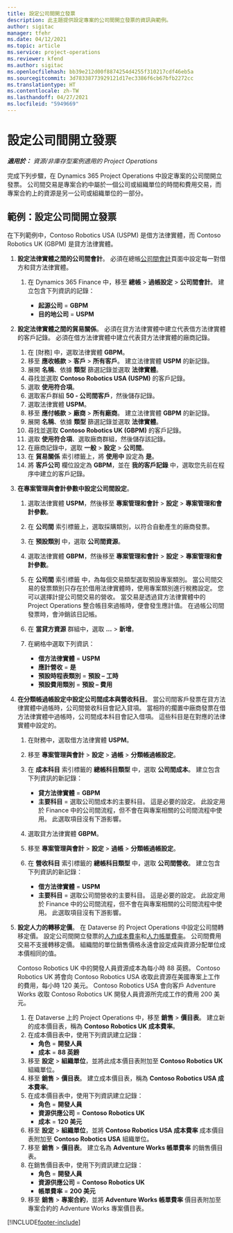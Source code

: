 ```yaml
---
title: 設定公司間開立發票
description: 此主題提供設定專案的公司間開立發票的資訊與範例。
author: sigitac
manager: tfehr
ms.date: 04/12/2021
ms.topic: article
ms.service: project-operations
ms.reviewer: kfend
ms.author: sigitac
ms.openlocfilehash: bb39e212d00f8874254d4255f310217cdf46eb5a
ms.sourcegitcommit: 3d78338773929121d17ec3386f6cb67bfb2272cc
ms.translationtype: HT
ms.contentlocale: zh-TW
ms.lasthandoff: 04/27/2021
ms.locfileid: "5949669"
---
```

# <a name="configure-intercompany-invoicing"></a>設定公司間開立發票

_**適用於：** 資源/非庫存型案例適用的 Project Operations_

完成下列步驟，在 Dynamics 365 Project Operations 中設定專案的公司間開立發票。 公司間交易是專案合約中屬於一個公司或組織單位的時間和費用交易，而專案合約上的資源是另一公司或組織單位的一部分。

## <a name="example-configure-intercompany-invoicing"></a>範例：設定公司間開立發票

在下列範例中，Contoso Robotics USA (USPM) 是借方法律實體，而 Contoso Robotics UK (GBPM) 是貸方法律實體。 

1. **設定法律實體之間的公司間會計**。 必須在總帳[公司間會計](/dynamics365/finance/general-ledger/intercompany-accounting-setup)頁面中設定每一對借方和貸方法律實體。
    
    1. 在 Dynamics 365 Finance 中，移至 **總帳** > **過帳設定** > **公司間會計**。 建立包含下列資訊的記錄：

        - **起源公司** = **GBPM**
        - **目的地公司** = **USPM**

2. **設定法律實體之間的貿易關係**。 必須在貸方法律實體中建立代表借方法律實體的客戶記錄。 必須在借方法律實體中建立代表貸方法律實體的廠商記錄。

     1. 在 [財務] 中，選取法律實體 **GBPM**。
     2. 移至 **應收帳款** > **客戶** > **所有客戶**。 建立法律實體 **USPM** 的新記錄。
     3. 展開 **名稱**、依據 **類型** 篩選記錄並選取 **法律實體**。 
     4. 尋找並選取 **Contoso Robotics USA (USPM)** 的客戶記錄。
     5. 選取 **使用符合項**。 
     6. 選取客戶群組 **50 - 公司間客戶**，然後儲存記錄。
     7. 選取法律實體 **USPM**。
     8. 移至 **應付帳款** > **廠商** > **所有廠商**。 建立法律實體 **GBPM** 的新記錄。
     9. 展開 **名稱**、依據 **類型** 篩選記錄並選取 **法律實體**。 
     10. 尋找並選取 **Contoso Robotics UK (GBPM)** 的客戶記錄。
     11. 選取 **使用符合項**、選取廠商群組，然後儲存該記錄。
     12. 在廠商記錄中，選取 **一般** > **設定** > **公司間**。
     13. 在 **貿易關係** 索引標籤上，將 **使用中** 設定為 **是**。
     14. 將 **客戶公司** 欄位設定為 **GBPM**，並在 **我的客戶記錄** 中，選取您先前在程序中建立的客戶記錄。

3. **在專案管理與會計參數中設定公司間設定**。 

    1. 選取法律實體 **USPM**，然後移至 **專案管理和會計** > **設定** > **專案管理和會計參數**。
    2. 在 **公司間** 索引標籤上，選取採購類別，以符合自動產生的廠商發票。
    3. 在 **預設類別** 中，選取 **公司間資源**。
    4. 選取法律實體 **GBPM**，然後移至 **專案管理和會計** > **設定** > **專案管理和會計參數**。
    5. 在 **公司間** 索引標籤 中，為每個交易類型選取預設專案類別。 當公司間交易的發票類別只存在於借用法律實體時，使用專案類別進行稅務設定。 您可以選擇計提公司間交易的營收。 當交易是透過貸方法律實體中的 Project Operations 整合帳目來過帳時，便會發生應計值。 在過帳公司間發票時，會沖銷該日記帳。
    6. 在 **當貸方資源** 群組中，選取 **...** > **新增**。 
    7. 在網格中選取下列資訊：

          - **借方法律實體** = **USPM**
          - **應計營收** = **是**
          - **預設時程表類別** = **預設 – 工時**
          - **預設費用類別** = **預設 – 費用**

4. **在分類帳過帳設定中設定公司間成本與營收科目**。 當公司間客戶發票在貸方法律實體中過帳時，公司間營收科目會記入貸項。 當相符的擱置中廠商發票在借方法律實體中過帳時，公司間成本科目會記入借項。 這些科目是在對應的法律實體中設定的。 
      
     1. 在財務中，選取借方法律實體 **USPM**。 
     2. 移至 **專案管理與會計** > **設定** > **過帳** > **分類帳過帳設定**。 
     3. 在 **成本科目** 索引標籤的 **總帳科目類型** 中，選取 **公司間成本**。 建立包含下列資訊的新記錄：
      
        - **貸方法律實體** = **GBPM**
        - **主要科目** = 選取公司間成本的主要科目。 這是必要的設定。 此設定用於 Finance 中的公司間流程，但不會在與專案相關的公司間流程中使用。 此選取項目沒有下游影響。 
        
     4. 選取貸方法律實體 **GBPM**。 
     5. 移至 **專案管理與會計** > **設定** > **過帳** > **分類帳過帳設定**。 
     6. 在 **營收科目** 索引標籤的 **總帳科目類型** 中，選取 **公司間營收**。 建立包含下列資訊的新記錄：

        - **借方法律實體** = **USPM**
        - **主要科目** = 選取公司間營收的主要科目。 這是必要的設定。 此設定用於 Finance 中的公司間流程，但不會在與專案相關的公司間流程中使用。 此選取項目沒有下游影響。 

5. **設定人力的轉移定價**。 在 Dataverse 的 Project Operations 中設定公司間轉移定價。 設定公司間開立發票的[人力成本費率](../pricing-costing/set-up-labor-cost-rate.md#transfer-pricing-and-costs-for-resources-outside-of-your-division-or-legal-entity)和[人力帳單費率](../pricing-costing/set-up-labor-bill-rate.md#transfer-pricing-or-set-up-bill-rates-for-resources-from-other-organizational-units-or-divisions)。 公司間費用交易不支援轉移定價。 組織間的單位銷售價格永遠會設定成與資源分配單位成本價相同的值。

      Contoso Robotics UK 中的開發人員資源成本為每小時 88 英鎊。 Contoso Robotics UK 將會向 Contoso Robotics USA 收取此資源在美國專案上工作的費用，每小時 120 美元。 Contoso Robotics USA 會向客戶 Adventure Works 收取 Contoso Robotics UK 開發人員資源所完成工作的費用 200 美元。

      1. 在 Dataverse 上的 Project Operations 中，移至 **銷售** > **價目表**。 建立新的成本價目表，稱為 **Contoso  Robotics UK 成本費率**。 
      2. 在成本價目表中，使用下列資訊建立記錄：
         - **角色** = **開發人員**
         - **成本** = **88 英鎊**
      3. 移至 **設定** > **組織單位**，並將此成本價目表附加至 **Contoso Robotics UK** 組織單位。
      4. 移至 **銷售** > **價目表**。 建立成本價目表，稱為 **Contoso  Robotics USA 成本費率**。 
      5. 在成本價目表中，使用下列資訊建立記錄：
          - **角色** = **開發人員**
          - **資源供應公司** = **Contoso Robotics UK**
          - **成本** = **120 美元**
      6. 移至 **設定** > **組織單位**，並將 **Contoso Robotics USA 成本費率** 成本價目表附加至 **Contoso Robotics USA** 組織單位。
      7. 移至 **銷售** > **價目表**。 建立名為 **Adventure Works 帳單費率** 的銷售價目表。 
      8. 在銷售價目表中，使用下列資訊建立記錄：
          - **角色** = **開發人員**
          - **資源供應公司** = **Contoso Robotics UK**
          - **帳單費率** = **200 美元**
      9. 移至 **銷售** > **專案合約**，並將 **Adventure Works 帳單費率** 價目表附加至專案合約的 Adventure Works 專案價目表。


[!INCLUDE[footer-include](../includes/footer-banner.md)]
